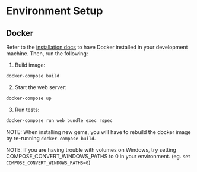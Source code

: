 # Environment Setup

## Docker

Refer to the [installation docs](https://docs.docker.com/engine/installation/) to have Docker installed in your development machine. Then, run the following:

1. Build image:

  ```sh
  docker-compose build
  ```

2. Start the web server:

  ```sh
  docker-compose up
  ```

3. Run tests:

  ```sh
  docker-compose run web bundle exec rspec
  ```

NOTE: When installing new gems, you will have to rebuild the docker image by re-running `docker-compose build`.

NOTE: If you are having trouble with volumes on Windows, try setting COMPOSE_CONVERT_WINDOWS_PATHS to 0 in your environment. (eg. `set COMPOSE_CONVERT_WINDOWS_PATHS=0`)
